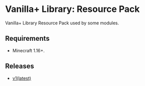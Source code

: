 # Vanilla+ Library: Resource Pack

Vanilla+ Library Resource Pack used by some modules.

## Requirements
- Minecraft 1.16+.

## Releases
- [v1(latest)](https://github.com/TheWii/vanilla-plus-library/raw/master/releases/resourcepack/vplib-resourcepack-v1.zip)